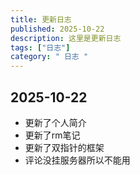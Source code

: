 ```yaml
---
title: 更新日志
published: 2025-10-22
description: 这里是更新日志
tags: ["日志"]
category: " 日志 "
---
```

## 2025-10-22
- 更新了个人简介
- 更新了rm笔记
- 更新了双指针的框架
- 评论没挂服务器所以不能用